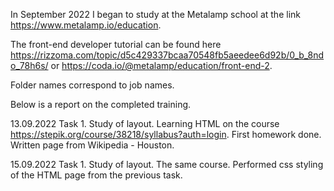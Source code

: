 In September 2022 I began to study at the Metalamp school at the link https://www.metalamp.io/education.

The front-end developer tutorial can be found here https://rizzoma.com/topic/d5c429337bcaa70548fb5aeedee6d92b/0_b_8ndo_78h6s/ or https://coda.io/@metalamp/education/front-end-2.

Folder names correspond to job names.

Below is a report on the completed training.


13.09.2022 Task 1. Study of layout.
Learning HTML on the course https://stepik.org/course/38218/syllabus?auth=login. First homework done. Written page from Wikipedia - Houston.

15.09.2022 Task 1. Study of layout.
The same course. Performed css styling of the HTML page from the previous task.
